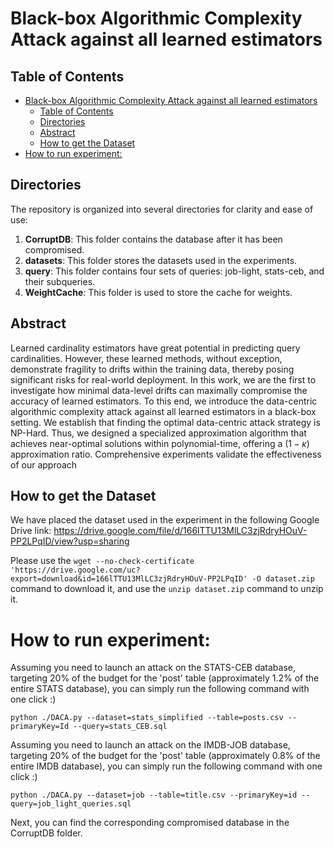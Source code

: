 
# Black-box Algorithmic Complexity Attack against all learned estimators

## Table of Contents

- [Black-box Algorithmic Complexity Attack against all learned estimators](#black-box-algorithmic-complexity-attack-against-all-learned-estimators)
  - [Table of Contents](#table-of-contents)
  - [Directories](#directories)
  - [Abstract](#abstract)
  - [How to get the Dataset](#how-to-get-the-dataset)
- [How to run experiment:](#how-to-run-experiment)

## Directories

The repository is organized into several directories for clarity and ease of use:

1. **CorruptDB**: This folder contains the database after it has been compromised.
2. **datasets**: This folder stores the datasets used in the experiments.
3. **query**: This folder contains four sets of queries: job-light, stats-ceb, and their subqueries.
4. **WeightCache**: This folder is used to store the cache for weights.

## Abstract

Learned cardinality estimators have great potential in predicting query cardinalities. However, these learned methods, without exception, demonstrate fragility to drifts within the training data, thereby posing significant risks for real-world deployment. In this work, we are the first to investigate how minimal data-level drifts can maximally compromise the accuracy of learned estimators. To this end, we introduce the data-centric algorithmic complexity attack against all learned estimators in a black-box setting. We establish that finding the optimal data-centric attack strategy is NP-Hard. Thus, we designed a specialized approximation algorithm that achieves near-optimal solutions within polynomial-time, offering a $(1-\kappa)$ approximation ratio. Comprehensive experiments validate the effectiveness of our approach


## How to get the Dataset

We have placed the dataset used in the experiment in the following Google Drive link:
https://drive.google.com/file/d/166lTTU13MlLC3zjRdryHOuV-PP2LPqID/view?usp=sharing  

Please use the `wget --no-check-certificate 'https://drive.google.com/uc?export=download&id=166lTTU13MlLC3zjRdryHOuV-PP2LPqID' -O dataset.zip` command to download it,
and use the `unzip dataset.zip` command to unzip it.

# How to run experiment:

Assuming you need to launch an attack on the STATS-CEB database, targeting 20% of the budget for the 'post' table (approximately 1.2% of the entire STATS database), you can simply run the following command with one click  :)

`python ./DACA.py --dataset=stats_simplified --table=posts.csv --primaryKey=Id --query=stats_CEB.sql`




Assuming you need to launch an attack on the IMDB-JOB database, targeting 20% of the budget for the 'post' table (approximately 0.8% of the entire IMDB database), you can simply run the following command with one click  :)

`python ./DACA.py --dataset=job --table=title.csv --primaryKey=id --query=job_light_queries.sql`

Next, you can find the corresponding compromised database in the CorruptDB folder.